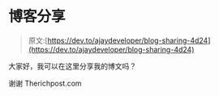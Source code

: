 # 博客分享

> 原文:[https://dev.to/ajaydeveloper/blog-sharing-4d24](https://dev.to/ajaydeveloper/blog-sharing-4d24)

大家好，我可以在这里分享我的博文吗？

谢谢 Therichpost.com